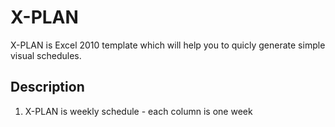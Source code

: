 # X-PLAN

X-PLAN is Excel 2010 template which will help you to quicly generate simple visual schedules.

## Description

1. X-PLAN is weekly schedule - each column is one week

